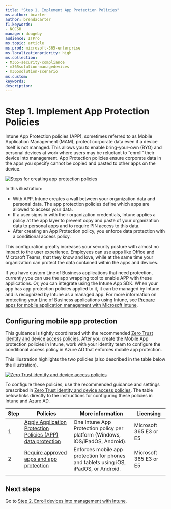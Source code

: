 ```yaml
---
title: "Step 1. Implement App Protection Policies"
ms.author: bcarter
author: brendacarter
f1.keywords:
- NOCSH
manager: dougeby
audience: ITPro
ms.topic: article
ms.prod: microsoft-365-enterprise
ms.localizationpriority: high
ms.collection:
- M365-security-compliance
- m365solution-managedevices
- m365solution-scenario
ms.custom: 
keywords: 
description: 
---
```


# Step 1. Implement App Protection Policies

Intune App Protection policies (APP), sometimes referred to as Mobile Application Management (MAM), protect corporate data even if a device itself is not managed. This allows you to enable bring-your-own (BYO) and personal devices at work where users may be reluctant to “enroll” their device into management. App Protection policies ensure corporate data in the apps you specify cannot be copied and pasted to other apps on the device.

![Steps for creating app protection policies](../media/devices/intune-app-steps.png#lightbox)

In this illustration:
- With APP, Intune creates a wall between your organization data and personal data. The app protection policies define which apps are allowed to access your data.
- If a user signs in with their organization credentials, Intune applies a policy at the app layer to prevent copy and paste of your organization data to personal apps and to require PIN access to this data.
- After creating an App Protection policy, you enforce data protection with a conditional access policy. 

This configuration greatly increases your security posture with almost no impact to the user experience.  Employees can use apps like Office and Microsoft Teams, that they know and love, while at the same time your organization can protect the data contained within the apps and devices.

If you have custom Line of Business applications that need protection, currently you can use the app wrapping tool to enable APP with these applications. Or, you can integrate using the Intune App SDK. When your app has app protection policies applied to it, it can be managed by Intune and is recognized by Intune as a managed app. For more information on protecting your Line of Business applications using Intune, see [Prepare apps for mobile application management with Microsoft Intune](/mem/intune/developer/apps-prepare-mobile-application-management).

## Configuring mobile app protection

This guidance is tightly coordinated with the recommended [Zero Trust identity and device access policies](../security/office-365-security/microsoft-365-policies-configurations.md). After you create the Mobile App protection policies in Intune, work with your identity team to configure the conditional access policy in Azure AD that enforces mobile app protection. 

This illustration highlights the two policies (also described in the table below the illustration).

[![Zero Trust identity and device access policies](../media/devices/identity-device-starting-point.png#lightbox)](https://github.com/MicrosoftDocs/microsoft-365-docs/raw/public/microsoft-365/media/devices/identity-device-starting-point.png)

To configure these policies, use the recommended guidance and settings prescribed in [Zero Trust identity and device access policies](../security/office-365-security/microsoft-365-policies-configurations.md). The table below links directly to the instructions for configuring these policies in Intune and Azure AD.


|Step  |Policies  |More information  |Licensing  |
|---------|---------|---------|---------|
|1   |  [Apply Application Protection Policies (APP) data protection](../security/office-365-security/identity-access-policies.md#apply-app-data-protection-policies)       | One Intune App Protection policy per platform (Windows, iOS/iPadOS, Android).        | Microsoft 365 E3 or E5        |
|2     | [Require approved apps and app protection ](../security/office-365-security/identity-access-policies.md#require-approved-apps-and-app-protection)       |  Enforces mobile app protection for phones and tablets using iOS, iPadOS, or Android.   |  Microsoft 365 E3 or E5       |
| | | | |

## Next steps

Go to [Step 2. Enroll devices into management with Intune](manage-devices-with-intune-enroll.md). 